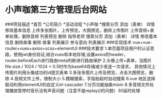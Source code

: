 # 小声咖第三方管理后台网站

###项目描述
*首页
	*公司简介
	*活动流程
*小声咖
	*搜索分页
	添加（表单）
	详情
		修改基本信息
		上传多张图片，上传预览，大图预览，删除上传图片
		上传音频+表单处理，删除音频
		列表预览
	删除
指导老师
	搜索分页
	添加（表单）
	详情
		修改基本信息
		删除故事
	删除
故事
	列表展示
参与意向
	列表展示
###实现技术 vue+vue-router+vuex+axios+scss+elementUI
###技术要求
1.单页面项目用户的认证思路，使用jwt身份验证,结合vuex和本地存储,设置axios的header，router.beforeEach进行路由meta判断进行路由保护
2.头像上传+表单，当图片 file.size / 1024 / 1024 < 0.5时作为base64存储减少发送一次请求， 其他情况上传图片利用头像成功的id提交表单
3.多张多图片上传及预览，点击大图预览，删除
4.音频文件上传，限制大小
5.模糊搜索，手指抬起时自动搜索
6.vue 地区选择联动利用elementUI的自定义el-cascader
7.分页功能抽象mixin
8.多音频文件处理播放暂停时音乐没有声音问题（注意不是replay()的问题）30延时处理




